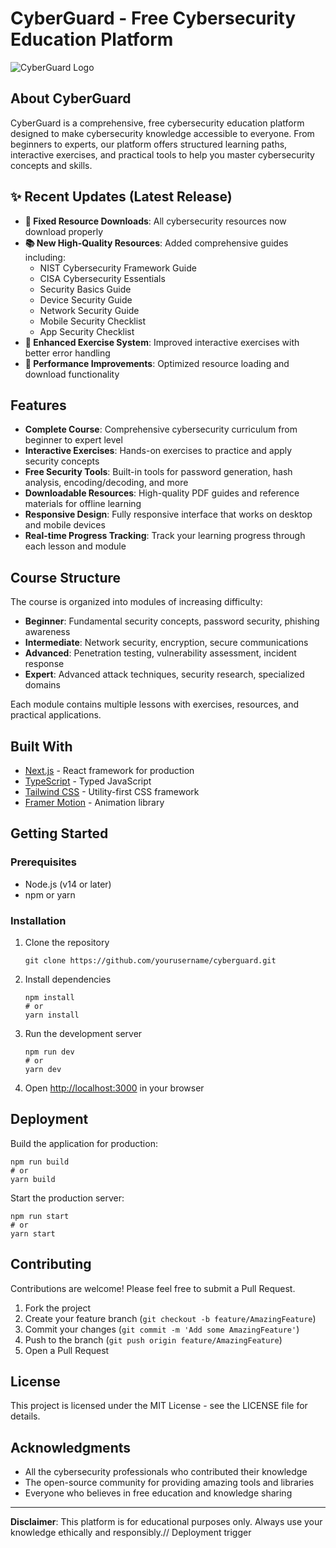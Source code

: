 # CyberGuard - Free Cybersecurity Education Platform

![CyberGuard Logo](public/logo.png)

## About CyberGuard

CyberGuard is a comprehensive, free cybersecurity education platform designed to make cybersecurity knowledge accessible to everyone. From beginners to experts, our platform offers structured learning paths, interactive exercises, and practical tools to help you master cybersecurity concepts and skills.

## ✨ Recent Updates (Latest Release)

- **🔧 Fixed Resource Downloads**: All cybersecurity resources now download properly
- **📚 New High-Quality Resources**: Added comprehensive guides including:
  - NIST Cybersecurity Framework Guide
  - CISA Cybersecurity Essentials
  - Security Basics Guide
  - Device Security Guide
  - Network Security Guide
  - Mobile Security Checklist
  - App Security Checklist
- **🎯 Enhanced Exercise System**: Improved interactive exercises with better error handling
- **🚀 Performance Improvements**: Optimized resource loading and download functionality

## Features

- **Complete Course**: Comprehensive cybersecurity curriculum from beginner to expert level
- **Interactive Exercises**: Hands-on exercises to practice and apply security concepts
- **Free Security Tools**: Built-in tools for password generation, hash analysis, encoding/decoding, and more
- **Downloadable Resources**: High-quality PDF guides and reference materials for offline learning
- **Responsive Design**: Fully responsive interface that works on desktop and mobile devices
- **Real-time Progress Tracking**: Track your learning progress through each lesson and module

## Course Structure

The course is organized into modules of increasing difficulty:

- **Beginner**: Fundamental security concepts, password security, phishing awareness
- **Intermediate**: Network security, encryption, secure communications
- **Advanced**: Penetration testing, vulnerability assessment, incident response
- **Expert**: Advanced attack techniques, security research, specialized domains

Each module contains multiple lessons with exercises, resources, and practical applications.

## Built With

- [Next.js](https://nextjs.org/) - React framework for production
- [TypeScript](https://www.typescriptlang.org/) - Typed JavaScript
- [Tailwind CSS](https://tailwindcss.com/) - Utility-first CSS framework
- [Framer Motion](https://www.framer.com/motion/) - Animation library

## Getting Started

### Prerequisites

- Node.js (v14 or later)
- npm or yarn

### Installation

1. Clone the repository
   ```
   git clone https://github.com/yourusername/cyberguard.git
   ```

2. Install dependencies
   ```
   npm install
   # or
   yarn install
   ```

3. Run the development server
   ```
   npm run dev
   # or
   yarn dev
   ```

4. Open [http://localhost:3000](http://localhost:3000) in your browser

## Deployment

Build the application for production:

```
npm run build
# or
yarn build
```

Start the production server:

```
npm run start
# or
yarn start
```

## Contributing

Contributions are welcome! Please feel free to submit a Pull Request.

1. Fork the project
2. Create your feature branch (`git checkout -b feature/AmazingFeature`)
3. Commit your changes (`git commit -m 'Add some AmazingFeature'`)
4. Push to the branch (`git push origin feature/AmazingFeature`)
5. Open a Pull Request

## License

This project is licensed under the MIT License - see the LICENSE file for details.

## Acknowledgments

- All the cybersecurity professionals who contributed their knowledge
- The open-source community for providing amazing tools and libraries
- Everyone who believes in free education and knowledge sharing

---

**Disclaimer**: This platform is for educational purposes only. Always use your knowledge ethically and responsibly./ /  
 D e p l o y m e n t  
 t r i g g e r  
 